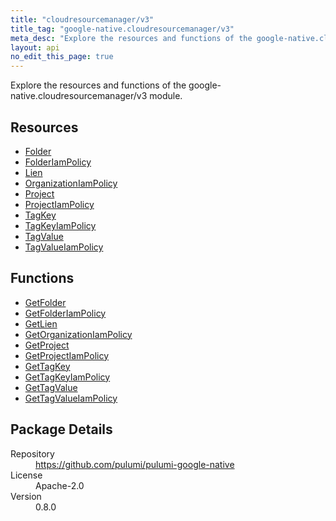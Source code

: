 ```yaml
---
title: "cloudresourcemanager/v3"
title_tag: "google-native.cloudresourcemanager/v3"
meta_desc: "Explore the resources and functions of the google-native.cloudresourcemanager/v3 module."
layout: api
no_edit_this_page: true
---
```


<!-- WARNING: this file was generated by Pulumi Docs Generator. -->
<!-- Do not edit by hand unless you're certain you know what you are doing! -->

Explore the resources and functions of the google-native.cloudresourcemanager/v3 module.

<h2 id="resources">Resources</h2>
<ul class="api">
    <li><a href="folder" title="Folder"><span class="api-symbol api-symbol--resource"></span>Folder</a></li>
    <li><a href="folderiampolicy" title="FolderIamPolicy"><span class="api-symbol api-symbol--resource"></span>FolderIamPolicy</a></li>
    <li><a href="lien" title="Lien"><span class="api-symbol api-symbol--resource"></span>Lien</a></li>
    <li><a href="organizationiampolicy" title="OrganizationIamPolicy"><span class="api-symbol api-symbol--resource"></span>OrganizationIamPolicy</a></li>
    <li><a href="project" title="Project"><span class="api-symbol api-symbol--resource"></span>Project</a></li>
    <li><a href="projectiampolicy" title="ProjectIamPolicy"><span class="api-symbol api-symbol--resource"></span>ProjectIamPolicy</a></li>
    <li><a href="tagkey" title="TagKey"><span class="api-symbol api-symbol--resource"></span>TagKey</a></li>
    <li><a href="tagkeyiampolicy" title="TagKeyIamPolicy"><span class="api-symbol api-symbol--resource"></span>TagKeyIamPolicy</a></li>
    <li><a href="tagvalue" title="TagValue"><span class="api-symbol api-symbol--resource"></span>TagValue</a></li>
    <li><a href="tagvalueiampolicy" title="TagValueIamPolicy"><span class="api-symbol api-symbol--resource"></span>TagValueIamPolicy</a></li>
</ul>

<h2 id="functions">Functions</h2>
<ul class="api">
    <li><a href="getfolder" title="GetFolder"><span class="api-symbol api-symbol--function"></span>GetFolder</a></li>
    <li><a href="getfolderiampolicy" title="GetFolderIamPolicy"><span class="api-symbol api-symbol--function"></span>GetFolderIamPolicy</a></li>
    <li><a href="getlien" title="GetLien"><span class="api-symbol api-symbol--function"></span>GetLien</a></li>
    <li><a href="getorganizationiampolicy" title="GetOrganizationIamPolicy"><span class="api-symbol api-symbol--function"></span>GetOrganizationIamPolicy</a></li>
    <li><a href="getproject" title="GetProject"><span class="api-symbol api-symbol--function"></span>GetProject</a></li>
    <li><a href="getprojectiampolicy" title="GetProjectIamPolicy"><span class="api-symbol api-symbol--function"></span>GetProjectIamPolicy</a></li>
    <li><a href="gettagkey" title="GetTagKey"><span class="api-symbol api-symbol--function"></span>GetTagKey</a></li>
    <li><a href="gettagkeyiampolicy" title="GetTagKeyIamPolicy"><span class="api-symbol api-symbol--function"></span>GetTagKeyIamPolicy</a></li>
    <li><a href="gettagvalue" title="GetTagValue"><span class="api-symbol api-symbol--function"></span>GetTagValue</a></li>
    <li><a href="gettagvalueiampolicy" title="GetTagValueIamPolicy"><span class="api-symbol api-symbol--function"></span>GetTagValueIamPolicy</a></li>
</ul>

<h2 id="package-details">Package Details</h2>
<dl class="package-details">
	<dt>Repository</dt>
	<dd><a href="https://github.com/pulumi/pulumi-google-native">https://github.com/pulumi/pulumi-google-native</a></dd>
	<dt>License</dt>
	<dd>Apache-2.0</dd>
	<dt>Version</dt>
	<dd>0.8.0</dd>
</dl>

